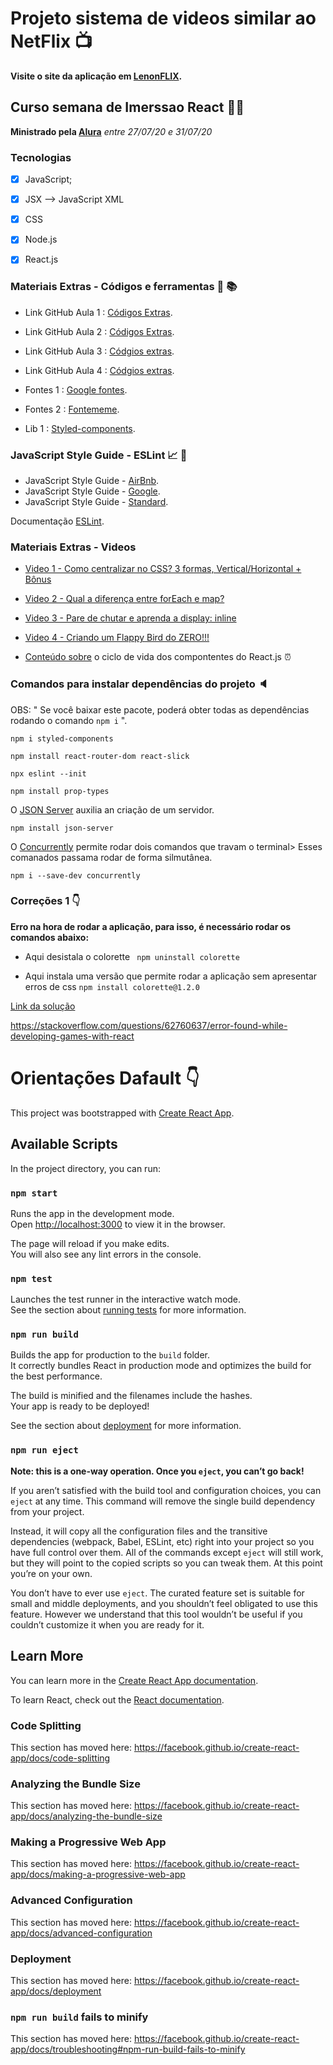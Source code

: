# Projeto sistema de videos similar ao NetFlix :tv:

**Visite o site da aplicação em [LenonFLIX](https://imerssao-react-lenon-dev.vercel.app/).**


## Curso semana de Imerssao React :mega::mega:

**Ministrado pela [Alura](https://www.alura.com.br/)** *entre 27/07/20 e 31/07/20*

### Tecnologias

- [X] JavaScript;
- [X] JSX --> JavaScript XML
- [X] CSS
- [X] Node.js
- [X] React.js


### Materiais Extras - Códigos e  ferramentas :floppy_disk: :books:

- Link GitHub Aula 1 : [Códigos Extras](https://gist.github.com/omariosouto/19dafd5ca155c46b3dcb31df89cfba55).
- Link GitHub Aula 2 : [Códigos Extras](https://gist.github.com/omariosouto/5a3cb806f5be71cfc52909bca0eaa634).
- Link GitHub Aula 3 : [Códgios extras](https://gist.github.com/omariosouto/e04dd020257ff18fdff307ae2b26e00f).
- Link GitHub Aula 4 : [Códgios extras](https://gist.github.com/omariosouto/643616a1f923b3350675b643cccb462a).

- Fontes 1 : [Google fontes](https://fonts.google.com/).
- Fontes 2 : [Fontememe](https://fontmeme.com/netflix-font/).

- Lib 1 : [Styled-components](https://styled-components.com/).


### JavaScript Style Guide - ESLint  :chart_with_upwards_trend: :triangular_ruler:

* JavaScript Style Guide - [AirBnb](https://github.com/airbnb/javascript).
* JavaScript Style Guide - [Google](https://github.com/google/eslint-config-google).
* JavaScript Style Guide - [Standard](https://github.com/standard/standard).

Documentação [ESLint](https://eslint.org/).




### Materiais Extras - Videos

- [Video 1 - Como centralizar no CSS? 3 formas, Vertical/Horizontal + Bônus](https://www.youtube.com/watch?v=Cu-HP-gvggg)
- [Video 2 - Qual a diferença entre forEach e map?](https://www.youtube.com/watch?v=JbzcLKiTThk)
- [Video 3 - Pare de chutar e aprenda a display: inline](https://www.youtube.com/watch?v=5PS6ku8NzIE&list=PLirko8T4cEmx5eBb1-9j6T6Gl4aBtZ_5x)
- [Video 4 - Criando um Flappy Bird do ZERO!!!](https://www.youtube.com/watch?v=jOAU81jdi-c&list=PLTcmLKdIkOWmeNferJ292VYKBXydGeDej)


- [Conteúdo sobre](https://programmingwithmosh.com/javascript/react-lifecycle-methods/) o ciclo de vida dos compontentes do React.js :alarm_clock:





### Comandos para instalar dependências do projeto :speaker:


OBS: " Se você baixar este pacote, poderá obter todas as dependências rodando o comando ``` npm i ``` ".


``` npm i styled-components ```

``` npm install react-router-dom react-slick ```

``` npx eslint --init ```

``` npm install prop-types ```

O [JSON Server](https://github.com/typicode/json-server) auxilia an criação de um servidor.

``` npm install json-server ```

O [Concurrently](https://www.npmjs.com/package/concurrently) permite rodar dois comandos que travam o terminal> Esses comanados passama rodar de forma silmutânea.

``` npm i --save-dev concurrently ```




### Correções 1 :point_down:


**Erro na hora de rodar a aplicação, para isso, é necessário rodar os comandos abaixo:**

* Aqui desistala o colorette
` npm uninstall colorette`

* Aqui instala uma versão que permite rodar a aplicação sem apresentar erros de css
`npm install colorette@1.2.0`

[Link da solução](https://stackoverflow.com/questions/62760637/error-found-while-developing-games-with-react.)

https://stackoverflow.com/questions/62760637/error-found-while-developing-games-with-react






# Orientações Dafault  :point_down:


This project was bootstrapped with [Create React App](https://github.com/facebook/create-react-app).

## Available Scripts

In the project directory, you can run:

### `npm start`

Runs the app in the development mode.<br />
Open [http://localhost:3000](http://localhost:3000) to view it in the browser.

The page will reload if you make edits.<br />
You will also see any lint errors in the console.

### `npm test`

Launches the test runner in the interactive watch mode.<br />
See the section about [running tests](https://facebook.github.io/create-react-app/docs/running-tests) for more information.

### `npm run build`

Builds the app for production to the `build` folder.<br />
It correctly bundles React in production mode and optimizes the build for the best performance.

The build is minified and the filenames include the hashes.<br />
Your app is ready to be deployed!

See the section about [deployment](https://facebook.github.io/create-react-app/docs/deployment) for more information.

### `npm run eject`

**Note: this is a one-way operation. Once you `eject`, you can’t go back!**

If you aren’t satisfied with the build tool and configuration choices, you can `eject` at any time. This command will remove the single build dependency from your project.

Instead, it will copy all the configuration files and the transitive dependencies (webpack, Babel, ESLint, etc) right into your project so you have full control over them. All of the commands except `eject` will still work, but they will point to the copied scripts so you can tweak them. At this point you’re on your own.

You don’t have to ever use `eject`. The curated feature set is suitable for small and middle deployments, and you shouldn’t feel obligated to use this feature. However we understand that this tool wouldn’t be useful if you couldn’t customize it when you are ready for it.

## Learn More

You can learn more in the [Create React App documentation](https://facebook.github.io/create-react-app/docs/getting-started).

To learn React, check out the [React documentation](https://reactjs.org/).

### Code Splitting

This section has moved here: https://facebook.github.io/create-react-app/docs/code-splitting

### Analyzing the Bundle Size

This section has moved here: https://facebook.github.io/create-react-app/docs/analyzing-the-bundle-size

### Making a Progressive Web App

This section has moved here: https://facebook.github.io/create-react-app/docs/making-a-progressive-web-app

### Advanced Configuration

This section has moved here: https://facebook.github.io/create-react-app/docs/advanced-configuration

### Deployment

This section has moved here: https://facebook.github.io/create-react-app/docs/deployment

### `npm run build` fails to minify

This section has moved here: https://facebook.github.io/create-react-app/docs/troubleshooting#npm-run-build-fails-to-minify

